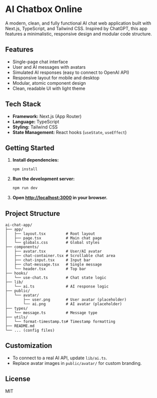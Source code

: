 # AI Chatbox Online

A modern, clean, and fully functional AI chat web application built with Next.js, TypeScript, and Tailwind CSS. Inspired by ChatGPT, this app features a minimalistic, responsive design and modular code structure.

## Features
- Single-page chat interface
- User and AI messages with avatars
- Simulated AI responses (easy to connect to OpenAI API)
- Responsive layout for mobile and desktop
- Modular, atomic component design
- Clean, readable UI with light theme

## Tech Stack
- **Framework:** Next.js (App Router)
- **Language:** TypeScript
- **Styling:** Tailwind CSS
- **State Management:** React hooks (`useState`, `useEffect`)

## Getting Started

1. **Install dependencies:**
   ```bash
   npm install
   ```
2. **Run the development server:**
   ```bash
   npm run dev
   ```
3. **Open [http://localhost:3000](http://localhost:3000) in your browser.**

## Project Structure

```
ai-chat-app/
├── app/
│   ├── layout.tsx         # Root layout
│   ├── page.tsx           # Main chat page
│   └── globals.css        # Global styles
├── components/
│   ├── avatar.tsx         # User/AI avatar
│   ├── chat-container.tsx # Scrollable chat area
│   ├── chat-input.tsx     # Input bar
│   ├── chat-message.tsx   # Single message
│   └── header.tsx         # Top bar
├── hooks/
│   └── use-chat.ts        # Chat state logic
├── lib/
│   └── ai.ts              # AI response logic
├── public/
│   └── avatar/
│       ├── user.png       # User avatar (placeholder)
│       └── ai.png         # AI avatar (placeholder)
├── types/
│   └── message.ts         # Message type
├── utils/
│   └── format-timestamp.ts# Timestamp formatting
├── README.md
└── ... (config files)
```

## Customization
- To connect to a real AI API, update `lib/ai.ts`.
- Replace avatar images in `public/avatar/` for custom branding.

## License
MIT
